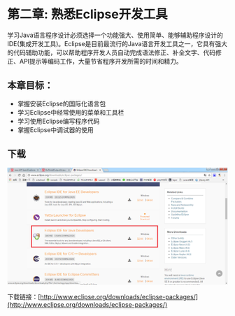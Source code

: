 # 第二章: 熟悉Eclipse开发工具 #
学习Java语言程序设计必须选择一个功能强大、使用简单、能够辅助程序设计的IDE(集成开发工具)。Eclipse是目前最流行的Java语言开发工具之一，它具有强大的代码辅助功能，可以帮助程序开发人员自动完成语法修正、补全文字、代码修正、API提示等编码工作，大量节省程序开发所需的时间和精力。

## 本章目标：
- 掌握安装Eclipse的国际化语言包
- 学习Eclipse中经常使用的菜单和工具栏
- 学习使用Eclipse编写程序代码
- 掌握Eclipse中调试器的使用

## 下载
<img src="./img/02/01.png" />

下载链接：[http://www.eclipse.org/downloads/eclipse-packages/](http://www.eclipse.org/downloads/eclipse-packages/)
